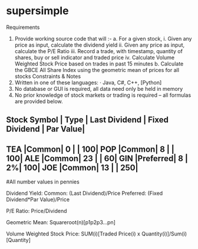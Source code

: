 # supersimple

Requirements 
1. Provide working source code that will :- 
a. For a given stock,
i. Given any price as input, calculate the dividend yield 
ii. Given any price as input,  calculate the P/E Ratio 
iii. Record a trade, with timestamp, quantity of shares, buy or sell indicator and traded price 
iv. Calculate Volume Weighted Stock Price based on trades in past 15 minutes 
b. Calculate the GBCE All Share Index using the geometric mean of prices for all stocks 
Constraints & Notes 
1. Written in one of these languages: 
	· Java, C#, C++, [Python]
2. No database or GUI is required, all data need only be held in memory 
3. No prior knowledge of stock markets or trading is required – all formulas are provided below. 



Stock Symbol | Type | Last Dividend | Fixed Dividend | Par Value|
-----------------------------------------------------------------
TEA          |Common|             0 |                |       100|
POP          |Common|             8 |                |       100|
ALE          |Common|            23 |                |        60|
GIN       |Preferred|             8 |              2%|       100|
JOE          |Common|            13 |                |       250|
-----------------------------------------------------------------
#All number values in pennies


Dividend Yield:
Common: (Last Dividend)/Price
Preferred: (Fixed Dividend*Par Value)/Price

P/E Ratio: Price/Dividend

Geometric Mean: Squareroot(n)[p1p2p3...pn]

Volume Weighted Stock Price: SUM(i)[Traded Price(i) x Quantity(i)]/Sum(i)[Quantity]
